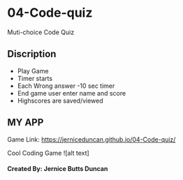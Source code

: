 # 04-Code-quiz
Muti-choice Code Quiz
## Discription
* Play Game
* Timer starts 
* Each Wrong answer -10 sec timer
* End game user enter name and score
* Highscores are saved/viewed

## MY APP
Game Link:
https://jerniceduncan.github.io/04-Code-quiz/

Cool Coding Game 
![alt text] 
#### Created By: Jernice Butts Duncan
